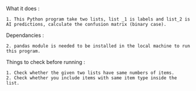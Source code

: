 What it does :

    1. This Python program take two lists, list _1 is labels and list_2 is AI predictions, calculate the confusion matrix (binary case).

Dependancies :

    2. pandas module is needed to be installed in the local machine to run this program.

Things to check before running :

    1. Check whether the given two lists have same numbers of items.
    2. Check whether you include items with same item type inside the list.